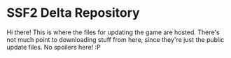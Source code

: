 # SSF2 Delta Repository
Hi there! This is where the files for updating the game are hosted. There's not much point to downloading stuff from here, since they're just the public update files. No spoilers here! :P
